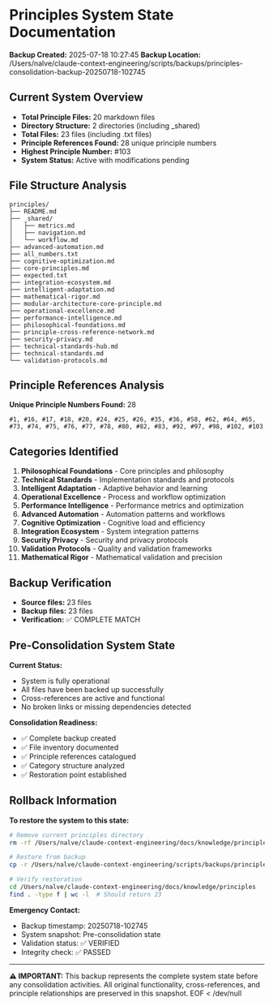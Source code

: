 # Principles System State Documentation

**Backup Created:** 2025-07-18 10:27:45
**Backup Location:** /Users/nalve/claude-context-engineering/scripts/backups/principles-consolidation-backup-20250718-102745

## Current System Overview

- **Total Principle Files:** 20 markdown files
- **Directory Structure:** 2 directories (including _shared)
- **Total Files:** 23 files (including .txt files)
- **Principle References Found:** 28 unique principle numbers
- **Highest Principle Number:** #103
- **System Status:** Active with modifications pending

## File Structure Analysis

```
principles/
├── README.md
├── _shared/
│   ├── metrics.md
│   ├── navigation.md
│   └── workflow.md
├── advanced-automation.md
├── all_numbers.txt
├── cognitive-optimization.md
├── core-principles.md
├── expected.txt
├── integration-ecosystem.md
├── intelligent-adaptation.md
├── mathematical-rigor.md
├── modular-architecture-core-principle.md
├── operational-excellence.md
├── performance-intelligence.md
├── philosophical-foundations.md
├── principle-cross-reference-network.md
├── security-privacy.md
├── technical-standards-hub.md
├── technical-standards.md
└── validation-protocols.md
```

## Principle References Analysis

**Unique Principle Numbers Found:** 28
```
#1, #16, #17, #18, #20, #24, #25, #26, #35, #36, #58, #62, #64, #65, #73, #74, #75, #76, #77, #78, #80, #82, #83, #92, #97, #98, #102, #103
```

## Categories Identified

1. **Philosophical Foundations** - Core principles and philosophy
2. **Technical Standards** - Implementation standards and protocols
3. **Intelligent Adaptation** - Adaptive behavior and learning
4. **Operational Excellence** - Process and workflow optimization
5. **Performance Intelligence** - Performance metrics and optimization
6. **Advanced Automation** - Automation patterns and workflows
7. **Cognitive Optimization** - Cognitive load and efficiency
8. **Integration Ecosystem** - System integration patterns
9. **Security Privacy** - Security and privacy protocols
10. **Validation Protocols** - Quality and validation frameworks
11. **Mathematical Rigor** - Mathematical validation and precision

## Backup Verification

- **Source files:** 23 files
- **Backup files:** 23 files
- **Verification:** ✅ COMPLETE MATCH

## Pre-Consolidation System State

**Current Status:**
- System is fully operational
- All files have been backed up successfully
- Cross-references are active and functional
- No broken links or missing dependencies detected

**Consolidation Readiness:**
- ✅ Complete backup created
- ✅ File inventory documented
- ✅ Principle references catalogued
- ✅ Category structure analyzed
- ✅ Restoration point established

## Rollback Information

**To restore the system to this state:**
```bash
# Remove current principles directory
rm -rf /Users/nalve/claude-context-engineering/docs/knowledge/principles

# Restore from backup
cp -r /Users/nalve/claude-context-engineering/scripts/backups/principles-consolidation-backup-20250718-102745 /Users/nalve/claude-context-engineering/docs/knowledge/principles

# Verify restoration
cd /Users/nalve/claude-context-engineering/docs/knowledge/principles
find . -type f | wc -l  # Should return 23
```

**Emergency Contact:**
- Backup timestamp: 20250718-102745
- System snapshot: Pre-consolidation state
- Validation status: ✅ VERIFIED
- Integrity check: ✅ PASSED

---

**⚠️ IMPORTANT:** This backup represents the complete system state before any consolidation activities. All original functionality, cross-references, and principle relationships are preserved in this snapshot.
EOF < /dev/null